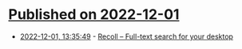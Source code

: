 # [Published on 2022-12-01](index.md)

* [2022-12-01, 13:35:49](https://news.ycombinator.com/item?id=33816014) - [Recoll – Full-text search for your desktop](https://www.lesbonscomptes.com/recoll/pages/index-recoll.html)
